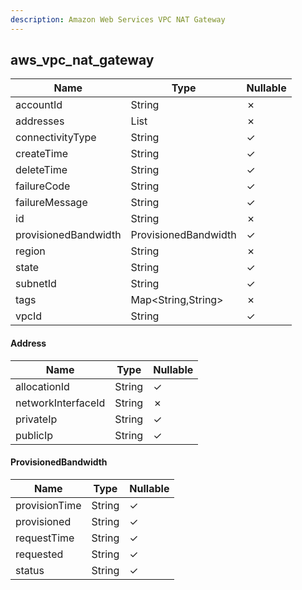 ```yaml
---
description: Amazon Web Services VPC NAT Gateway
---
```

aws_vpc_nat_gateway
-------------------

| **Name**             | **Type**             | **Nullable** |
| -------------------- | -------------------- | ------------ |
| accountId            | String               | &cross;      |
| addresses            | List<Address>        | &cross;      |
| connectivityType     | String               | &check;      |
| createTime           | String               | &check;      |
| deleteTime           | String               | &check;      |
| failureCode          | String               | &check;      |
| failureMessage       | String               | &check;      |
| id                   | String               | &cross;      |
| provisionedBandwidth | ProvisionedBandwidth | &check;      |
| region               | String               | &cross;      |
| state                | String               | &check;      |
| subnetId             | String               | &check;      |
| tags                 | Map<String,String>   | &cross;      |
| vpcId                | String               | &check;      |

#### Address
| **Name**           | **Type** | **Nullable** |
| ------------------ | -------- | ------------ |
| allocationId       | String   | &check;      |
| networkInterfaceId | String   | &cross;      |
| privateIp          | String   | &check;      |
| publicIp           | String   | &check;      |

#### ProvisionedBandwidth
| **Name**      | **Type** | **Nullable** |
| ------------- | -------- | ------------ |
| provisionTime | String   | &check;      |
| provisioned   | String   | &check;      |
| requestTime   | String   | &check;      |
| requested     | String   | &check;      |
| status        | String   | &check;      |
